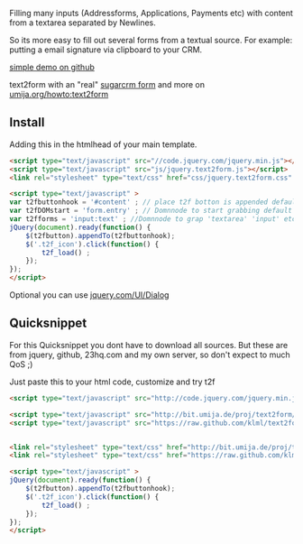 Filling many inputs (Addressforms, Applications, Payments etc) with content from a textarea separated by Newlines.

So its more easy to fill out several forms from a textual source. For example: putting a email signature via clipboard to your CRM.


[simple demo on github](//klml.github.com/text2form.jquery/)

text2form with an "real" [sugarcrm form](http://bit.umija.de/proj/text2form/jquery.text2form/jquery.text2form_sugarcrm.html) and more on [umija.org/howto:text2form](http://umija.org/howto:text2form)

## Install
Adding this in the htmlhead of your main template.

```html
<script type="text/javascript" src="//code.jquery.com/jquery.min.js"></script>
<script type="text/javascript" src="js/jquery.text2form.js"></script>
<link rel="stylesheet" type="text/css" href="css/jquery.text2form.css" />

<script type="text/javascript" >
var t2fbuttonhook = '#content' ; // place t2f botton is appended default 'body'
var t2fDOMstart = 'form.entry' ; // Domnnode to start grabbing default 'body'
var t2fforms = 'input:text' ; //Domnnode to grap 'textarea' 'input' etc  default 'input:text' to hide hidden
jQuery(document).ready(function() {
    $(t2fbutton).appendTo(t2fbuttonhook);
    $('.t2f_icon').click(function() {     
        t2f_load() ;
    });
});
</script>
```

Optional you can use [jquery.com/UI/Dialog](http://docs.jquery.com/UI/Dialog)

## Quicksnippet

For this Quicksnippet you dont have to download all sources. But these are from jquery, github, 23hq.com and my own server, so don't expect to much QoS ;)

Just paste this to your html code, customize and try t2f

```html
<script type="text/javascript" src="http://code.jquery.com/jquery.min.js"></script>

<script type="text/javascript" src="http://bit.umija.de/proj/text2form/jquery.text2form/jquery-ui-1.8.1.custom.min.js"></script>
<script type="text/javascript" src="https://raw.github.com/klml/text2form.jquery/master/css/jquery.text2form.css"></script>


<link rel="stylesheet" type="text/css" href="http://bit.umija.de/proj/text2form/jquery.text2form/ui-lightness/jquery-ui-1.8.1.custom.css" />
<link rel="stylesheet" type="text/css" href="https://raw.github.com/klml/text2form.jquery/master/js/jquery.text2form.js" />

<script type="text/javascript" >
jQuery(document).ready(function() {
    $(t2fbutton).appendTo(t2fbuttonhook);
    $('.t2f_icon').click(function() {
        t2f_load() ;
    });
});
</script>
```
